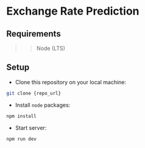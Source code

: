 # Exchange Rate Prediction

## Requirements

>>Node (LTS)


## Setup

- Clone this repository on your local machine:

```bash
git clone {repo_url}
```

- Install `node` packages:

```bash
npm install
```

- Start server:

```bash
npm run dev
```

